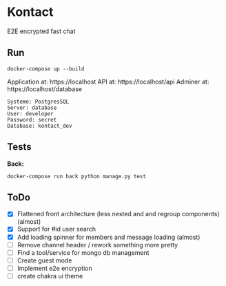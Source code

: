 # Kontact

E2E encrypted fast chat

## Run

```
docker-compose up --build
```

Application at: https://localhost
API at: https://localhost/api
Adminer at: https://localhost/database

```
Systeme: PostgresSQL
Server: database
User: developer
Password: secret
Database: kontact_dev
```

## Tests

**Back:**

```
docker-compose run back python manage.py test
```


## ToDo
- [x] Flattened front architecture (less nested and and regroup components) (almost)
- [x] Support for #id user search
- [x] Add loading spinner for members and message loading (almost)
- [ ] Remove channel header / rework something more pretty
- [ ] Find a tool/service for mongo db management
- [ ] Create guest mode
- [ ] Implement e2e encryption
- [ ] create chakra ui theme
